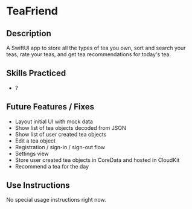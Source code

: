 # TeaFriend

<!--- 
<p align="center">
  <img src="https://github.com/PhilomathMac/TeaFriend/blob/main/PortfolioImage.png?raw=true" alt="teaFriend screenshot" width="100%"/>
</p> 
--->

## Description
A SwiftUI app to store all the types of tea you own, sort and search your teas, rate your teas, and get tea recommendations for today's tea.

## Skills Practiced

* ?

## Future Features / Fixes

* Layout initial UI with mock data
* Show list of tea objects decoded from JSON
* Show list of user created tea objects
* Edit a tea object
* Registration / sign-in / sign-out flow
* Settings view
* Store user created tea objects in CoreData and hosted in CloudKit
* Recommend a tea for the day

## Use Instructions

No special usage instructions right now.
